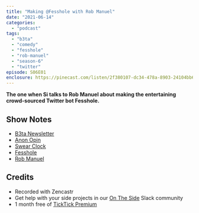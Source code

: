 ```yaml
---
title: "Making @Fesshole with Rob Manuel"
date: "2021-06-14"
categories: 
  - "podcast"
tags: 
  - "b3ta"
  - "comedy"
  - "fesshole"
  - "rob-manuel"
  - "season-6"
  - "twitter"
episode: S06E01
enclosure: https://pinecast.com/listen/2f380107-dc34-478a-8903-24104bb68321.mp3
---
```


**The one when Si talks to Rob Manuel about making the entertaining crowd-sourced Twitter bot Fesshole.**

## Show Notes

- [B3ta Newsletter](https://b3ta.com/subscribe/)
- [Anon Opin](https://twitter.com/anon_opin)
- [Swear Clock](https://twitter.com/swearclock)
- [Fesshole](https://twitter.com/fesshole)
- [Rob Manuel](https://twitter.com/robmanuel)

## Credits

- Recorded with Zencastr
- Get help with your side projects in our [On The Side](https://ontheside.network) Slack community
- 1 month free of [TickTick Premium](https://ticktick.com/r?c=dro4kuok)
